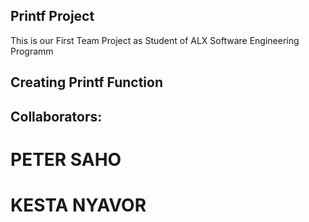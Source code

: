## Printf Project
This is our First Team Project as Student of ALX Software Engineering Programm

## Creating Printf Function

## Collaborators:

# PETER SAHO
# KESTA NYAVOR
